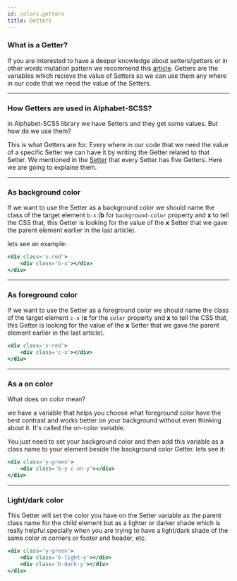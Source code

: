 ```yaml
---
id: colors.getters
title: Getters
---
```


### What is a Getter?

If you are interested to have a deeper knowledge about setters/getters or in other words mutation pattern we recommend this [article](https://en.wikipedia.org/wiki/Mutator_method). Getters are the variables which recieve the value of Setters so we can use them any where in our code that we need the value of the Setters.

---

### How Getters are used in Alphabet-SCSS?

in Alphabet-SCSS library we have Setters and they get some values. But how do we use them? 

This is what Getters are for. Every where in our code that we need the value of a specific Setter we can have it by writing the Getter related to that Setter. We mentioned in the [Setter](colors.setters) that every Setter has five Getters. Here we are going to explaine them.

---

### As background color

If we want to use the Setter as a background color we should name the class of the target element `b-x` (**b** for `background-color` property and **x** to tell the CSS that, this Getter is looking for the value of the **x** Setter that we gave the parent element earlier in the last article).

lets see an example:
```jsx live
<div class='x-red'>
	<div class='b-x'></div>
</div>
```

---

### As foreground color

If we want to use the Setter as a foreground color we should name the class of the target element `c-x` (**c** for the `color` property and **x** to tell the CSS that, this Getter is looking for the value of the **x** Setter that we gave the parent element earlier in the last article).

```jsx live
<div class='x-red'>
	<div class='c-x'></div>
</div>
```
---

### As a on color

What does on color mean?

we have a variable that helps you choose what foreground color have the best contrast and works better on your background without even thinking about it. It's called the on-color variable. 

You just need to set your background color and then add this variable as a class name to your element beside the background color Getter. lets see it:

```jsx live
<div class='y-green'>
	<div class='b-y c-on-y'></div>
</div>
```

---

### Light/dark color

This Getter will set the color you have on the Setter variable as the parent class name for the child element but as a lighter or darker shade which is really helpful specially when you are trying to have a light/dark shade of the same color in corners or footer and header, etc.

```jsx live
<div class='y-green'>
	<div class='b-light-y'></div>
	<div class='b-dark-y'></div>
</div>
``` 
